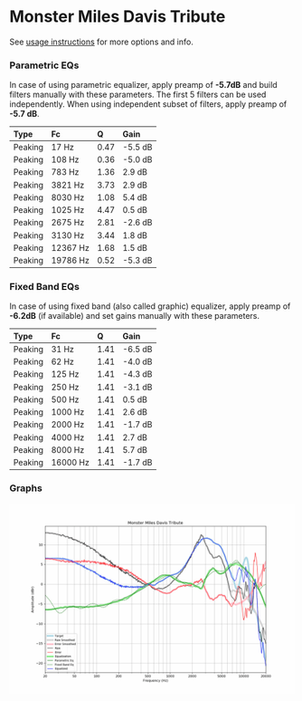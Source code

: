 # Monster Miles Davis Tribute
See [usage instructions](https://github.com/jaakkopasanen/AutoEq#usage) for more options and info.

### Parametric EQs
In case of using parametric equalizer, apply preamp of **-5.7dB** and build filters manually
with these parameters. The first 5 filters can be used independently.
When using independent subset of filters, apply preamp of **-5.7 dB**.

| Type    | Fc       |    Q | Gain    |
|:--------|:---------|:-----|:--------|
| Peaking | 17 Hz    | 0.47 | -5.5 dB |
| Peaking | 108 Hz   | 0.36 | -5.0 dB |
| Peaking | 783 Hz   | 1.36 | 2.9 dB  |
| Peaking | 3821 Hz  | 3.73 | 2.9 dB  |
| Peaking | 8030 Hz  | 1.08 | 5.4 dB  |
| Peaking | 1025 Hz  | 4.47 | 0.5 dB  |
| Peaking | 2675 Hz  | 2.81 | -2.6 dB |
| Peaking | 3130 Hz  | 3.44 | 1.8 dB  |
| Peaking | 12367 Hz | 1.68 | 1.5 dB  |
| Peaking | 19786 Hz | 0.52 | -5.3 dB |

### Fixed Band EQs
In case of using fixed band (also called graphic) equalizer, apply preamp of **-6.2dB**
(if available) and set gains manually with these parameters.

| Type    | Fc       |    Q | Gain    |
|:--------|:---------|:-----|:--------|
| Peaking | 31 Hz    | 1.41 | -6.5 dB |
| Peaking | 62 Hz    | 1.41 | -4.0 dB |
| Peaking | 125 Hz   | 1.41 | -4.3 dB |
| Peaking | 250 Hz   | 1.41 | -3.1 dB |
| Peaking | 500 Hz   | 1.41 | 0.5 dB  |
| Peaking | 1000 Hz  | 1.41 | 2.6 dB  |
| Peaking | 2000 Hz  | 1.41 | -1.7 dB |
| Peaking | 4000 Hz  | 1.41 | 2.7 dB  |
| Peaking | 8000 Hz  | 1.41 | 5.7 dB  |
| Peaking | 16000 Hz | 1.41 | -1.7 dB |

### Graphs
![](./Monster%20Miles%20Davis%20Tribute.png)